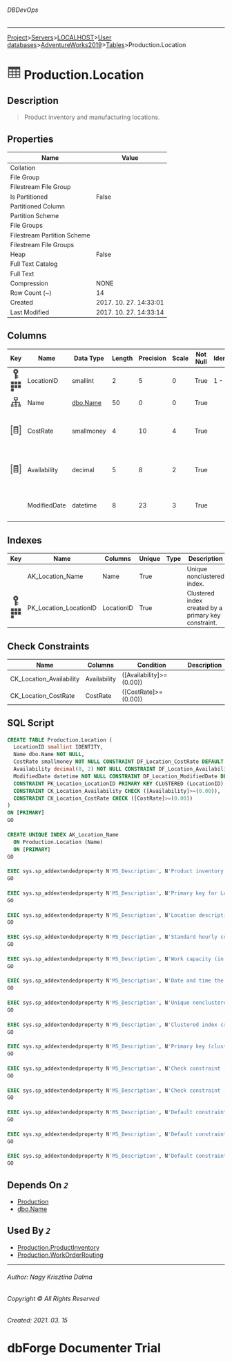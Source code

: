 ###### DBDevOps
___
[Project](../../../../../startpage.md)>[Servers](../../../../Servers.md)>[LOCALHOST](../../../LOCALHOST.md)>[User databases](../../UserDatabases.md)>[AdventureWorks2019](../AdventureWorks2019.md)>[Tables](Tables.md)>Production.Location


# ![logo](../../../../../Images/table.svg) Production.Location

## <a name="#Description"></a>Description
> Product inventory and manufacturing locations.
## <a name="#Properties"></a>Properties
|Name|Value|
|---|---|
|Collation||
|File Group||
|Filestream File Group||
|Is Partitioned|False|
|Partitioned Column||
|Partition Scheme||
|File Groups||
|Filestream Partition Scheme||
|Filestream File Groups||
|Heap|False|
|Full Text Catalog||
|Full Text||
|Compression|NONE|
|Row Count (~)|14|
|Created|2017. 10. 27. 14:33:01|
|Last Modified|2017. 10. 27. 14:33:14|


## <a name="#Columns"></a>Columns
|Key|Name|Data Type|Length|Precision|Scale|Not Null|Identity|Rule|Default|Computed|Persisted|Description
|---|---|---|---|---|---|---|---|---|---|---|---|---
|[![Primary Key PK_Location_LocationID](../../../../../Images/primarykey.svg)](#Indexes)[![Cluster Key PK_Location_LocationID](../../../../../Images/Cluster.svg)](#Indexes)|LocationID|smallint|2|5|0|True|1 - 1|||False|False|Primary key for Location records.|
|[![Indexes AK_Location_Name](../../../../../Images/index.svg)](#Indexes)|Name|[dbo.Name](../Programmability/Types/UserDefinedDataTypes/dbo.Name.md)|50|0|0|True||||False|False|Location description.|
|[![Check Constraint CK_Location_CostRate](../../../../../Images/checkconstraint.svg)](#CheckConstraints)|CostRate|smallmoney|4|10|4|True|||(0.00)|False|False|Standard hourly cost of the manufacturing location.|
|[![Check Constraint CK_Location_Availability](../../../../../Images/checkconstraint.svg)](#CheckConstraints)|Availability|decimal|5|8|2|True|||(0.00)|False|False|Work capacity (in hours) of the manufacturing location.|
||ModifiedDate|datetime|8|23|3|True|||(getdate())|False|False|Date and time the record was last updated.|

## <a name="#Indexes"></a>Indexes
|Key|Name|Columns|Unique|Type|Description
|---|---|---|---|---|---
||AK_Location_Name|Name|True||Unique nonclustered index.|
|[![Primary Key PK_Location_LocationID](../../../../../Images/primarykey.svg)](#Indexes)[![Cluster Key PK_Location_LocationID](../../../../../Images/Cluster.svg)](#Indexes)|PK_Location_LocationID|LocationID|True||Clustered index created by a primary key constraint.|

## <a name="#CheckConstraints"></a>Check Constraints
|Name|Columns|Condition|Description
|---|---|---|---
|CK_Location_Availability|Availability|([Availability]>=(0.00))||
|CK_Location_CostRate|CostRate|([CostRate]>=(0.00))||

## <a name="#SqlScript"></a>SQL Script
```SQL
CREATE TABLE Production.Location (
  LocationID smallint IDENTITY,
  Name dbo.Name NOT NULL,
  CostRate smallmoney NOT NULL CONSTRAINT DF_Location_CostRate DEFAULT (0.00),
  Availability decimal(8, 2) NOT NULL CONSTRAINT DF_Location_Availability DEFAULT (0.00),
  ModifiedDate datetime NOT NULL CONSTRAINT DF_Location_ModifiedDate DEFAULT (getdate()),
  CONSTRAINT PK_Location_LocationID PRIMARY KEY CLUSTERED (LocationID),
  CONSTRAINT CK_Location_Availability CHECK ([Availability]>=(0.00)),
  CONSTRAINT CK_Location_CostRate CHECK ([CostRate]>=(0.00))
)
ON [PRIMARY]
GO

CREATE UNIQUE INDEX AK_Location_Name
  ON Production.Location (Name)
  ON [PRIMARY]
GO

EXEC sys.sp_addextendedproperty N'MS_Description', N'Product inventory and manufacturing locations.', 'SCHEMA', N'Production', 'TABLE', N'Location'
GO

EXEC sys.sp_addextendedproperty N'MS_Description', N'Primary key for Location records.', 'SCHEMA', N'Production', 'TABLE', N'Location', 'COLUMN', N'LocationID'
GO

EXEC sys.sp_addextendedproperty N'MS_Description', N'Location description.', 'SCHEMA', N'Production', 'TABLE', N'Location', 'COLUMN', N'Name'
GO

EXEC sys.sp_addextendedproperty N'MS_Description', N'Standard hourly cost of the manufacturing location.', 'SCHEMA', N'Production', 'TABLE', N'Location', 'COLUMN', N'CostRate'
GO

EXEC sys.sp_addextendedproperty N'MS_Description', N'Work capacity (in hours) of the manufacturing location.', 'SCHEMA', N'Production', 'TABLE', N'Location', 'COLUMN', N'Availability'
GO

EXEC sys.sp_addextendedproperty N'MS_Description', N'Date and time the record was last updated.', 'SCHEMA', N'Production', 'TABLE', N'Location', 'COLUMN', N'ModifiedDate'
GO

EXEC sys.sp_addextendedproperty N'MS_Description', N'Unique nonclustered index.', 'SCHEMA', N'Production', 'TABLE', N'Location', 'INDEX', N'AK_Location_Name'
GO

EXEC sys.sp_addextendedproperty N'MS_Description', N'Clustered index created by a primary key constraint.', 'SCHEMA', N'Production', 'TABLE', N'Location', 'INDEX', N'PK_Location_LocationID'
GO

EXEC sys.sp_addextendedproperty N'MS_Description', N'Primary key (clustered) constraint', 'SCHEMA', N'Production', 'TABLE', N'Location', 'CONSTRAINT', N'PK_Location_LocationID'
GO

EXEC sys.sp_addextendedproperty N'MS_Description', N'Check constraint [Availability] >= (0.00)', 'SCHEMA', N'Production', 'TABLE', N'Location', 'CONSTRAINT', N'CK_Location_Availability'
GO

EXEC sys.sp_addextendedproperty N'MS_Description', N'Check constraint [CostRate] >= (0.00)', 'SCHEMA', N'Production', 'TABLE', N'Location', 'CONSTRAINT', N'CK_Location_CostRate'
GO

EXEC sys.sp_addextendedproperty N'MS_Description', N'Default constraint value of 0.00', 'SCHEMA', N'Production', 'TABLE', N'Location', 'CONSTRAINT', N'DF_Location_Availability'
GO

EXEC sys.sp_addextendedproperty N'MS_Description', N'Default constraint value of 0.0', 'SCHEMA', N'Production', 'TABLE', N'Location', 'CONSTRAINT', N'DF_Location_CostRate'
GO

EXEC sys.sp_addextendedproperty N'MS_Description', N'Default constraint value of GETDATE()', 'SCHEMA', N'Production', 'TABLE', N'Location', 'CONSTRAINT', N'DF_Location_ModifiedDate'
GO
```

## <a name="#DependsOn"></a>Depends On _`2`_
- [Production](../Security/Schemas/Production.md)
- [dbo.Name](../Programmability/Types/UserDefinedDataTypes/dbo.Name.md)


## <a name="#UsedBy"></a>Used By _`2`_
- [Production.ProductInventory](Production.ProductInventory.md)
- [Production.WorkOrderRouting](Production.WorkOrderRouting.md)


___
###### Author: Nagy Krisztina Dalma
###### Copyright © All Rights Reserved
###### Created: 2021. 03. 15

# dbForge Documenter Trial